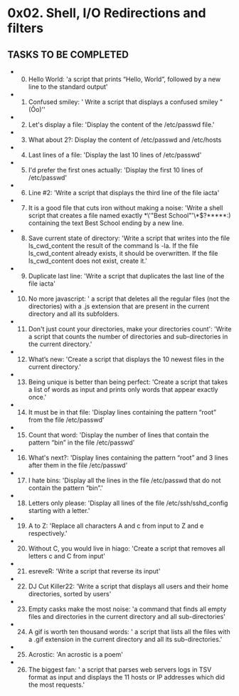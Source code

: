 # 0x02. Shell, I/O Redirections and filters

## TASKS TO BE COMPLETED

* 0. Hello World: 'a script that prints “Hello, World”, followed by a new line to the standard output'

* 1. Confused smiley: ' Write a script that displays a confused smiley "(Ôo)''

* 2. Let's display a file: 'Display the content of the /etc/passwd file.'

* 3. What about 2?: Display the content of /etc/passwd and /etc/hosts

* 4. Last lines of a file: 'Display the last 10 lines of /etc/passwd'

* 5. I'd prefer the first ones actually: 'Display the first 10 lines of /etc/passwd'

* 6. Line #2: 'Write a script that displays the third line of the file iacta'

* 7. It is a good file that cuts iron without making a noise: 'Write a shell script that creates a file named exactly \*\\'"Best School"\'\\*$\?\*\*\*\*\*:) containing the text Best School ending by a new line.

* 8. Save current state of directory: 'Write a script that writes into the file ls_cwd_content the result of the command ls -la. If the file ls_cwd_content already exists, it should be overwritten. If the file ls_cwd_content does not exist, create it.'

* 9. Duplicate last line: 'Write a script that duplicates the last line of the file iacta'

* 10. No more javascript: ' a script that deletes all the regular files (not the directories) with a .js extension that are present in the current directory and all its subfolders.

* 11. Don't just count your directories, make your directories count': 'Write a script that counts the number of directories and sub-directories in the current directory.'

* 12. What’s new: 'Create a script that displays the 10 newest files in the current directory.'

* 13. Being unique is better than being perfect: 'Create a script that takes a list of words as input and prints only words that appear exactly once.'

* 14. It must be in that file: 'Display lines containing the pattern “root” from the file /etc/passwd'

* 15. Count that word: 'Display the number of lines that contain the pattern “bin” in the file /etc/passwd'

* 16. What's next?: 'Display lines containing the pattern “root” and 3 lines after them in the file /etc/passwd'

* 17. I hate bins: 'Display all the lines in the file /etc/passwd that do not contain the pattern “bin”.'

* 18. Letters only please: 'Display all lines of the file /etc/ssh/sshd_config starting with a letter.'

* 19. A to Z: 'Replace all characters A and c from input to Z and e respectively.'

* 20. Without C, you would live in hiago: 'Create a script that removes all letters c and C from input'

* 21. esreveR: 'Write a script that reverse its input'

* 22. DJ Cut Killer22: 'Write a script that displays all users and their home directories, sorted by users'

* 23. Empty casks make the most noise: 'a command that finds all empty files and directories in the current directory and all sub-directories'

* 24. A gif is worth ten thousand words: ' a script that lists all the files with a .gif extension in the current directory and all its sub-directories.'

* 25. Acrostic: 'An acrostic is a poem'

* 26. The biggest fan: ' a script that parses web servers logs in TSV format as input and displays the 11 hosts or IP addresses which did the most requests.'

